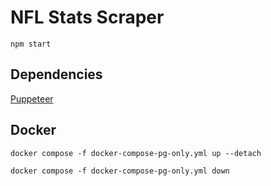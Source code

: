 # NFL Stats Scraper 

`npm start`

## Dependencies 
[Puppeteer](https://pptr.dev/)
## Docker
`docker compose -f docker-compose-pg-only.yml up --detach`

`docker compose -f docker-compose-pg-only.yml down`